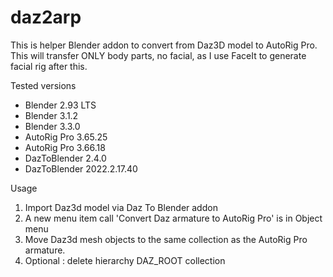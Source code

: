 # daz2arp
This is helper Blender addon to convert from Daz3D model to AutoRig Pro.
This will transfer ONLY body parts, no facial, as I use FaceIt to generate facial rig after this.

Tested versions
- Blender 2.93 LTS
- Blender 3.1.2
- Blender 3.3.0
- AutoRig Pro 3.65.25
- AutoRig Pro 3.66.18
- DazToBlender 2.4.0
- DazToBlender 2022.2.17.40

Usage
1. Import Daz3d model via Daz To Blender addon
2. A new menu item call 'Convert Daz armature to AutoRig Pro' is in Object menu
3. Move Daz3d mesh objects to the same collection as the AutoRig Pro armature.
4. Optional : delete hierarchy DAZ_ROOT collection
